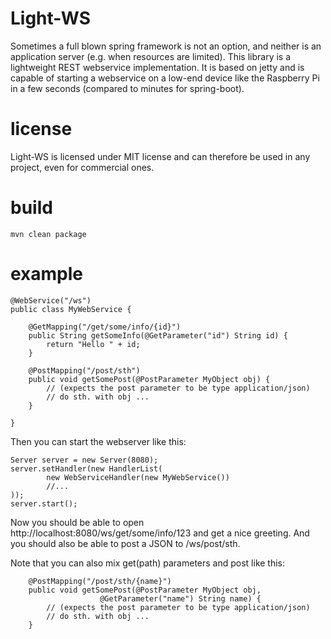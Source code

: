 Light-WS
========

Sometimes a full blown spring framework is not an option, and neither is
an application server (e.g. when resources are limited). This library is a
lightweight REST webservice implementation. It is based on jetty and is capable
of starting a webservice on a low-end device like the Raspberry Pi in a few seconds
(compared to minutes for spring-boot).

license
=======
Light-WS is licensed under MIT license and can therefore be used in any project, even
for commercial ones.

build
=====

    mvn clean package

example
=======
    @WebService("/ws")
    public class MyWebService {

        @GetMapping("/get/some/info/{id}")
        public String getSomeInfo(@GetParameter("id") String id) {
            return "Hello " + id;
        }

        @PostMapping("/post/sth")
        public void getSomePost(@PostParameter MyObject obj) {
            // (expects the post parameter to be type application/json)
            // do sth. with obj ...
        }

    }

Then you can start the webserver like this:

    Server server = new Server(8080);
    server.setHandler(new HandlerList(
            new WebServiceHandler(new MyWebService())
            //...
    ));
    server.start();

Now you should be able to open http://localhost:8080/ws/get/some/info/123 and
get a nice greeting. And you should also be able to post a JSON to /ws/post/sth.

Note that you can also mix get(path) parameters and post like this:

        @PostMapping("/post/sth/{name}")
        public void getSomePost(@PostParameter MyObject obj,
                        @GetParameter("name") String name) {
            // (expects the post parameter to be type application/json)
            // do sth. with obj ...
        }
